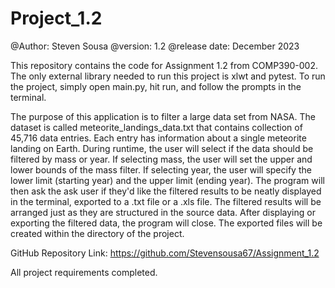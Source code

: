 # Project_1.2
@Author: Steven Sousa
@version: 1.2
@release date: December 2023

This repository contains the code for Assignment 1.2 from COMP390-002. The only external library needed to run this 
project is xlwt and pytest. To run the project, simply open main.py, hit run, and follow the prompts in the terminal.

The purpose of this application is to filter a large data set from NASA. The dataset is called meteorite_landings_data.txt
that contains collection of 45,716 data entries. Each entry has information about a single meteorite landing on Earth. 
During runtime, the user will select if the data should be filtered by mass or year. If selecting mass, the user will
set the upper and lower bounds of the mass filter. If selecting year, the user will specify the lower limit (starting
year) and the upper limit (ending year). The program will then ask the ask user if they'd like the filtered results to be
neatly displayed in the terminal, exported to a .txt file or a .xls file. The filtered results will be arranged just as
they are structured in the source data. After displaying or exporting the filtered data, the program will close. The 
exported files will be created within the directory of the project. 

GitHub Repository Link: https://github.com/Stevensousa67/Assignment_1.2

All project requirements completed.